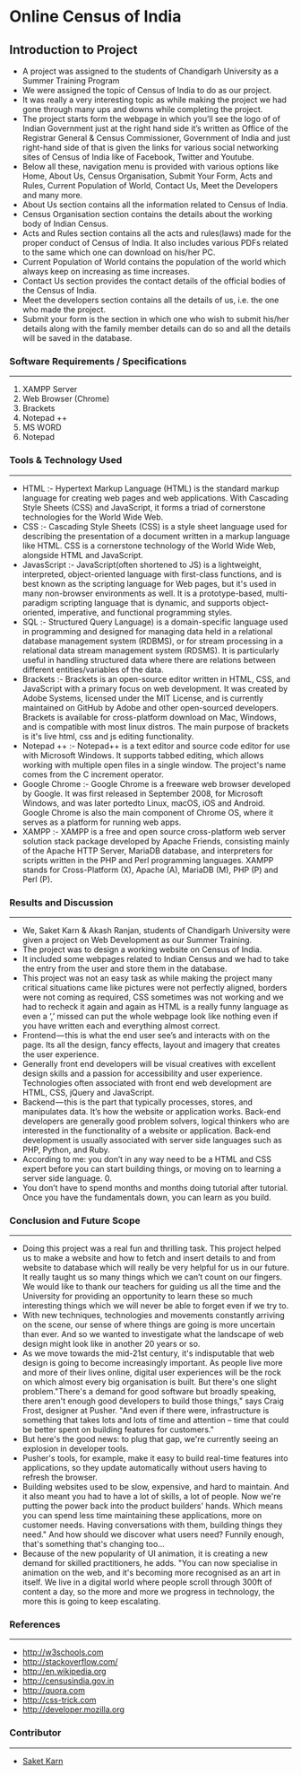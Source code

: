 # Online Census of India
## Introduction to Project

*  A project was assigned to the students of Chandigarh University as a Summer Training Program
*  We were assigned the topic of Census of India to do as our project.
*	 It was really a very interesting topic as while making the project we had gone through many ups and downs while completing the project.
*	 The project starts form the webpage in which you’ll see the logo of of Indian Government just at the right hand side it’s written as Office of the Registrar General & Census Commissioner, Government of India
and just right-hand side of that is given the links for various social networking sites of Census of India like of Facebook, Twitter and Youtube.
*	 Below all these, navigation menu is provided with various options like Home, About Us, Census Organisation, Submit Your Form, Acts and Rules, Current Population of World, Contact Us, Meet the Developers and many more.
*	 About Us section contains all the information related to Census of India.
*  Census Organisation section contains the details about the working body of Indian Census.
*	 Acts and Rules section contains all the acts and rules(laws) made for the proper conduct of Census of India. It also includes various PDFs related to the same which one can download on his/her PC.
*	 Current Population of World contains the population of the world which always keep on increasing as time increases.
*  Contact Us section provides the contact details of the official bodies of the Census of India.
*	 Meet the developers section contains all the details of us, i.e. the one who made the project.
*	 Submit your form is the section in which one who wish to submit his/her details along with the family member details can do so and all the details will be saved in the database.
### Software Requirements / Specifications
___
1.	XAMPP Server
2.	Web Browser (Chrome)
3.	Brackets
4.	Notepad ++
5.	MS WORD
6.	Notepad
### Tools & Technology Used
___
* HTML :- Hypertext Markup Language (HTML) is the standard markup language for creating web pages and web applications. With Cascading Style Sheets (CSS) and JavaScript, it forms a triad of cornerstone technologies for the World Wide Web.
* CSS :- Cascading Style Sheets (CSS) is a style sheet language used for describing the presentation of a document written in a markup language like HTML. CSS is a cornerstone technology of the World Wide Web, alongside HTML and JavaScript.
*	JavasScript :- JavaScript(often shortened to JS) is a lightweight, interpreted, object-oriented language with first-class functions, and is best known as the scripting language for Web pages, but it's used in many non-browser environments as well. It is a prototype-based, multi-paradigm scripting language that is dynamic, and supports object-oriented, imperative, and functional programming styles.
*	SQL :- Structured Query Language) is a domain-specific language used in programming and designed for managing data held in a relational database management system (RDBMS), or for stream processing in a relational data stream management system (RDSMS). It is particularly useful in handling structured data where there are relations between different entities/variables of the data.
*	Brackets :- Brackets is an open-source editor written in HTML, CSS, and JavaScript with a primary focus on web development. It was created by Adobe Systems, licensed under the MIT License, and is currently maintained on GitHub by Adobe and other open-sourced developers. Brackets is available for cross-platform download on Mac, Windows, and is compatible with most linux distros. The main purpose of brackets is it's live html, css and js editing functionality.
*	Notepad ++ :- Notepad++ is a text editor and source code editor for use with Microsoft Windows. It supports tabbed editing, which allows working with multiple open files in a single window. The project's name comes from the C increment operator.
*	Google Chrome :- Google Chrome is a freeware web browser developed by Google. It was first released in September 2008, for Microsoft Windows, and was later portedto Linux, macOS, iOS and Android. Google Chrome is also the main component of Chrome OS, where it serves as a platform for running web apps.
*	XAMPP :- XAMPP is a free and open source cross-platform web server solution stack package developed by Apache Friends, consisting mainly of the Apache HTTP Server, MariaDB database, and interpreters for scripts written in the PHP and Perl programming languages. XAMPP stands for Cross-Platform (X), Apache (A), MariaDB (M), PHP (P) and Perl (P).
### Results and Discussion
___
*	We, Saket Karn & Akash Ranjan, students of Chandigarh University were given a project on Web Development as our Summer Training.
*	The project was to design a working website on Census of India.
*	It included some webpages related to Indian Census and we had to take the entry from the user and store them in the database.
*	This project was not an easy task as while making the project many critical situations came like pictures were not perfectly aligned, borders were not coming as required, CSS sometimes was not working and we had to recheck it again and again as HTML is a really funny language as even a ‘,’ missed can put the whole webpage look like nothing even if you have written each and everything almost correct.
*	Frontend — this is what the end user see’s and interacts with on the page. Its all the design, fancy effects, layout and imagery that creates the user experience.
*	Generally front end developers will be visual creatives with excellent design skills and a passion for accessibility and user experience. Technologies often associated with front end web development are HTML, CSS, jQuery and JavaScript.
*	Backend — this is the part that typically processes, stores, and manipulates data. It’s how the website or application works. Back-end developers are generally good problem solvers, logical thinkers who are interested in the functionality of a website or application. Back-end development is usually associated with server side languages such as PHP, Python, and Ruby.
*	According to me: you don’t in any way need to be a HTML and CSS expert before you can start building things, or moving on to learning a server side language. 0.
*	You don’t have to spend months and months doing tutorial after tutorial. Once you have the fundamentals down, you can learn as you build.
### Conclusion and Future Scope
___
*	Doing this project was a real fun and thrilling task. This project helped us to make a website and how to fetch and insert details to and from website to database which will really be very helpful for us in our future. It really taught us so many things which we can’t count on our fingers. We would like to thank our teachers for guiding us all the time and the University for providing an opportunity to learn these so much interesting things which we will never be able to forget even if we try to.
*	With new techniques, technologies and movements constantly arriving on the scene, our sense of where things are going is more uncertain than ever. And so we wanted to investigate what the landscape of web design might look like in another 20 years or so.
*	As we move towards the mid-21st century, it's indisputable that web design is going to become increasingly important. As people live more and more of their lives online, digital user experiences will be the rock on which almost every big organisation is built. But there's one slight problem."There's a demand for good software but broadly speaking, there aren't enough good developers to build those things," says Craig Frost, designer at Pusher. "And even if there were, infrastructure is something that takes lots and lots of time and attention – time that could be better spent on building features for customers."
*	But here's the good news: to plug that gap, we're currently seeing an explosion in developer tools.
*	Pusher's tools, for example, make it easy to build real-time features into applications, so they update automatically without users having to refresh the browser.
*	Building websites used to be slow, expensive, and hard to maintain. And it also meant you had to have a lot of skills, a lot of people. Now we're putting the power back into the product builders' hands. Which means you can spend less time maintaining these applications, more on customer needs. Having conversations with them, building things they need." And how should we discover what users need? Funnily enough, that's something that's changing too…
*	Because of the new popularity of UI animation, it is creating a new demand for skilled practitioners, he adds. "You can now specialise in animation on the web, and it's becoming more recognised as an art in itself. We live in a digital world where people scroll through 300ft of content a day, so the more and more we progress in technology, the more this is going to keep escalating.
### References
___
*	http://w3schools.com<br>
*	http://stackoverflow.com/<br>
*	http://en.wikipedia.org<br>
*	http://censusindia.gov.in<br>
*	http://quora.com<br>
*	http://css-trick.com<br>
*	http://developer.mozilla.org<br>

### Contributor
___
* [Saket Karn](https://github.com/saketkarn)
